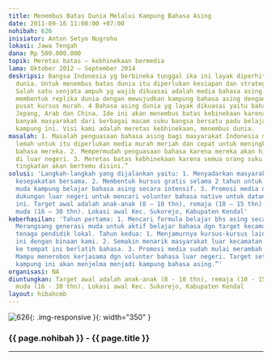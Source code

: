 ```yaml
---
title: Menembus Batas Dunia Melalui Kampung Bahasa Asing
date: 2011-09-16 11:08:00 +07:00
nohibah: 626
inisiator: Anton Setyo Nugroho
lokasi: Jawa Tengah
dana: Rp 500.000.000
topik: Meretas batas – kebhinekaan bermedia
lama: Oktober 2012 – September 2014
deskripsi: Bangsa Indonesia yg berbineka tunggal ika ini layak diperhitungkan dijajaran
  dunia. Untuk menembus batas dunia itu diperlukan kesiapan dan strategi yang dasyat.
  Salah satu senjata ampuh yg wajib dikuasai adalah media bahasa asing. Kami ingin
  membentuk replika dunia dengan mewujudkan kampung bahasa asing dengan menumbuhkan
  pusat kursus murah. 4 Bahasa asing dunia yg layak dikuasai yaitu bahasa Inggris,
  Jepang, Arab dan China. Ide ini akan menembus batas kebinekaan karena kedepan akan
  banyak masyarakat dari berbagai macam suku bangsa bersatu padu belajar bahasa di
  kampung ini. Visi kami adalah meretas kebhinekaan, menembus dunia.
masalah: 1. Masalah penguasaan bahasa asing bagi masyarakat Indonesia masih sangat
  lemah untuk itu diperlukan media murah meriah dan cepat untuk meningkatkan penguasaan
  bahasa mereka. 2. Mempermudah penguasaan bahasa karena mereka akan hidup seperti
  di luar negeri. 3. Meretas batas kebhinekaan karena semua orang suku ras dgn segala
  tingkatan akan bertemu disini.”
solusi: 'Langkah-langkah yang dijalankan yaitu: 1. Menyadarkan masyarakat dan membuat
  kesepakatan bersama. 2. Membentuk kursus gratis selama 2 tahun untuk menarik generasi
  muda kampung belajar bahasa asing secara intensif. 3. Promosi media dan menggalang
  dukungan luar negeri untuk mencari volunter bahasa native untuk datang ke kampung
  ini. Target awal adalah anak-anak (8 – 10 thn), remaja (10 – 15 thn) dan generasi
  muda (16 – 30 thn). Lokasi awal Kec. Sukorejo, Kabupaten Kendal'
keberhasilan: 'Tahun pertama: 1. Mencari formula belajar bhs asing secara cepat. 2.
  Merangsang generasi muda untuk aktif belajar bahasa dgn target kecamatan. 3. Menyiapkan
  tenaga pendidik lokal. Tahun kedua: 1. Menjamurnya kursus-kursus lain di kampung
  ini dengan binaan kami. 2. Semakin menarik masyarakat luar kecamatan utk datang
  ke tempat ini berlatih bahasa. 3. Promosi media sudah mulai merambah ke luar. 4.
  Mampu menerobos kerjasama dgn volunter bahasa luar negeri. Target setelah 10 tahun
  kampung ini akan menjelma menjadi kampung bahasa asing.”'
organisasi: NA
diuntungkan: Target awal adalah anak-anak (8 - 10 thn), remaja (10 - 15 thn) dan generasi
  muda (16 - 30 thn). Lokasi awal Kec. Sukorejo, Kabupaten Kendal
layout: hibahcmb
---
```


![626](/static/img/hibahcmb/626.png){: .img-responsive }{: width="350" }

### {{ page.nohibah }} - {{ page.title }}

---
